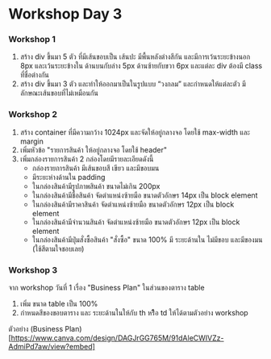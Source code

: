 # Workshop Day 3

### Workshop 1
1. สร้าง div ขึ้นมา 5 ตัว ที่มีเส้นขอบเป็น เส้นปะ มีพื้นหลังต่างสีกัน และมีการเว้นระยะข้างนอก 8px และเว้นระยะข้างใน ด้านบนกับล่าง 5px ด้านซ้ายกับขวา 6px  และแต่ละ div ต้องมี class ที่ชื่อต่างกัน
2. สร้าง div ขึ้นมา 3 ตัว และทำให้ออกมาเป็นในรูปแบบ “วงกลม” และกำหนดให้แต่ละตัว มีลักษณะเส้นขอบที่ไม่เหมือนกัน

### Workshop 2
1. สร้าง container ที่มีความกว้าง 1024px และจัดให้อยู่กลางจอ โดยใช้ max-width และ margin
2. เพิ่มหัวข้อ "รายการสินค้า ให้อยู่กลางจอ โดยใช้ header"
3. เพิ่มกล่องรายการสินค้า 2 กล่องโดยมีรายละเอียดดังนี้
    - กล่องรายการสินค้า มีเส้นขอบสี เขียว และมีขอบมน
    - มีระยะห่างด้านใน padding
    - ในกล่องสินค้ามีรูปภาพสินค้า ขนาดไม่เกิน 200px
    - ในกล่องสินค้ามีชื่อสินค้า จัดตำแหน่งซ้ายมือ ขนาดตัวอักษร 14px เป็น block element
    - ในกล่องสินค้ามีราคาสินค้า จัดตำแหน่งซ้ายมือ ขนาดตัวอักษร 12px เป็น block element
    - ในกล่องสินค้ามีจำนวนสินค้า จัดตำแหน่งซ้ายมือ ขนาดตัวอักษร 12px เป็น block element
    - ในกล่องสินค้ามีปุ่มสั่งซื้อสินค้า "สั่งซื้อ" ขนาด 100% มี ระยะด้านใน ไม่มีขอบ และมีของมน (ใช้สีตามใจชอบเลย)


### Workshop 3
จาก workshop วันที่ 1 เรื่อง "Business Plan" ในส่วนของตาราง table
1. เพิ่ม ขนาด table เป็น 100%
2. กำหนดสีของขอบตาราง และ ระยะด้านในให้กับ th หรืิิิอ td ให้ได้ตามตัวอย่าง workshop

ตัวอย่าง (Business Plan)[https://www.canva.com/design/DAGJrGG765M/91dAleCWIVZz-AdmiPd7aw/view?embed]
